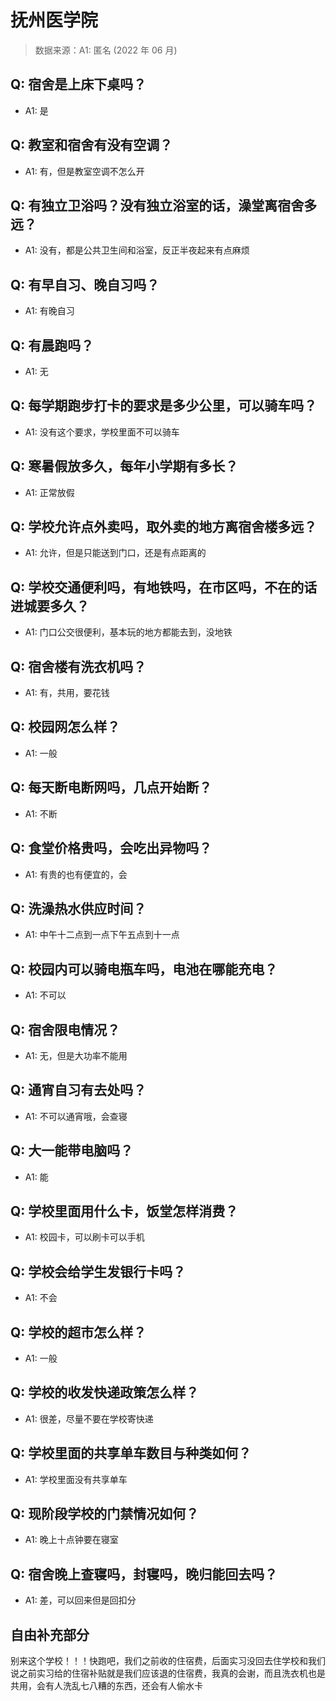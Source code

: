 # 抚州医学院

> 数据来源：A1: 匿名 (2022 年 06 月)

## Q: 宿舍是上床下桌吗？

- A1: 是

## Q: 教室和宿舍有没有空调？

- A1: 有，但是教室空调不怎么开

## Q: 有独立卫浴吗？没有独立浴室的话，澡堂离宿舍多远？

- A1: 没有，都是公共卫生间和浴室，反正半夜起来有点麻烦

## Q: 有早自习、晚自习吗？

- A1: 有晚自习

## Q: 有晨跑吗？

- A1: 无

## Q: 每学期跑步打卡的要求是多少公里，可以骑车吗？

- A1: 没有这个要求，学校里面不可以骑车

## Q: 寒暑假放多久，每年小学期有多长？

- A1: 正常放假

## Q: 学校允许点外卖吗，取外卖的地方离宿舍楼多远？

- A1: 允许，但是只能送到门口，还是有点距离的

## Q: 学校交通便利吗，有地铁吗，在市区吗，不在的话进城要多久？

- A1: 门口公交很便利，基本玩的地方都能去到，没地铁

## Q: 宿舍楼有洗衣机吗？

- A1: 有，共用，要花钱

## Q: 校园网怎么样？

- A1: 一般

## Q: 每天断电断网吗，几点开始断？

- A1: 不断

## Q: 食堂价格贵吗，会吃出异物吗？

- A1: 有贵的也有便宜的，会

## Q: 洗澡热水供应时间？

- A1: 中午十二点到一点下午五点到十一点

## Q: 校园内可以骑电瓶车吗，电池在哪能充电？

- A1: 不可以

## Q: 宿舍限电情况？

- A1: 无，但是大功率不能用

## Q: 通宵自习有去处吗？

- A1: 不可以通宵哦，会查寝

## Q: 大一能带电脑吗？

- A1: 能

## Q: 学校里面用什么卡，饭堂怎样消费？

- A1: 校园卡，可以刷卡可以手机

## Q: 学校会给学生发银行卡吗？

- A1: 不会

## Q: 学校的超市怎么样？

- A1: 一般

## Q: 学校的收发快递政策怎么样？

- A1: 很差，尽量不要在学校寄快递

## Q: 学校里面的共享单车数目与种类如何？

- A1: 学校里面没有共享单车

## Q: 现阶段学校的门禁情况如何？

- A1: 晚上十点钟要在寝室

## Q: 宿舍晚上查寝吗，封寝吗，晚归能回去吗？

- A1: 差，可以回来但是回扣分

## 自由补充部分

别来这个学校！！！快跑吧，我们之前收的住宿费，后面实习没回去住学校和我们说之前实习给的住宿补贴就是我们应该退的住宿费，我真的会谢，而且洗衣机也是共用，会有人洗乱七八糟的东西，还会有人偷水卡